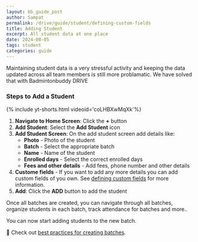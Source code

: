 ```yaml
---
layout: bb_guide_post
author: Sampat
permalink: /drive/guide/student/defining-custom-fields
title: Adding Student
excerpt: All student data at one place
date: 2024-08-05
tags: student
categories: guide
---
```

Maintaining student data is a very stressful activity and keeping the data updated across all team members is still more problamatic. We have solved that with Badmintonbuddy DRIVE

### Steps to Add a Student

{% include yt-shorts.html videoid='coLHBXwMqXk'%}


1. **Navigate to Home Screen**: Click the **+** button
2. **Add Student**: Select the **Add Student** icon
3. **Add Student Screen**: On the add student screen add details like:
    - **Photo** - Photo of the student
    - **Batch** - Select the appropriate batch
    - **Name** - Name of the student
    - **Enrolled days** - Select the correct enrolled days 
    - **Fees and other details** - Add fees, phone number and other details
4. **Custome fields** - If you want to add any more details you can add custom fields of you own. See [defining custom fields](https://link)  for more information.
4. **Add**: Click the **ADD** button to add the student

Once all batches are created, you can navigate through all batches, organize students in each batch, track attendance for batches and more.. 

You can now start adding students to the new batch.

:dart: Check out [best practices for creating batches](/drive/guide/batch/best-practice).
